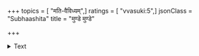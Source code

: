 +++
topics = [ "मति-वैविध्यम्",]
ratings = [ "vvasuki:5",]
jsonClass = "Subhaashita"
title = "मुण्डे मुण्डे"

+++

<details><summary>Text</summary>

मुण्डे मुण्डे मतिर्भिन्ना  
कुण्डे कुण्डे नवम् पयः।  
जातौ जातौ नवाचारा  
नवा वाणी मुखे मुखे ॥
</details>
